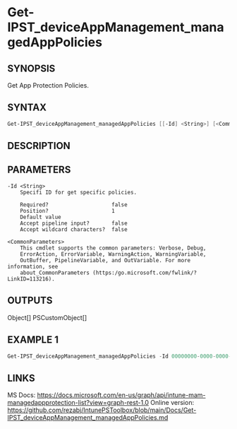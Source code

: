 ﻿# Get-IPST_deviceAppManagement_managedAppPolicies

## SYNOPSIS 
Get App Protection Policies.

## SYNTAX
```Powershell
Get-IPST_deviceAppManagement_managedAppPolicies [[-Id] <String>] [<CommonParameters>]
```
## DESCRIPTION

## PARAMETERS

    -Id <String>
        Specifi ID for get specific policies.
        
        Required?                    false
        Position?                    1
        Default value                
        Accept pipeline input?       false
        Accept wildcard characters?  false
        
    <CommonParameters>
        This cmdlet supports the common parameters: Verbose, Debug,
        ErrorAction, ErrorVariable, WarningAction, WarningVariable,
        OutBuffer, PipelineVariable, and OutVariable. For more information, see 
        about_CommonParameters (https:/go.microsoft.com/fwlink/?LinkID=113216). 
    




## OUTPUTS
Object[]
PSCustomObject[]
## EXAMPLE 1
```Powershell
Get-IPST_deviceAppManagement_managedAppPolicies -Id 00000000-0000-0000-0000-000000000000
```
## LINKS 
MS Docs: https://docs.microsoft.com/en-us/graph/api/intune-mam-managedappprotection-list?view=graph-rest-1.0
Online version: https://github.com/rezabj/IntunePSToolbox/blob/main/Docs/Get-IPST_deviceAppManagement_managedAppPolicies.md

